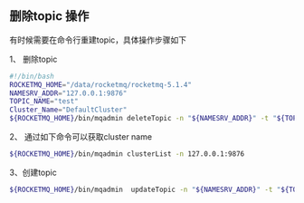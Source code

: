 ## 删除topic 操作

有时候需要在命令行重建topic，具体操作步骤如下

1、 删除topic

```bash
#!/bin/bash
ROCKETMQ_HOME="/data/rocketmq/rocketmq-5.1.4"
NAMESRV_ADDR="127.0.0.1:9876"
TOPIC_NAME="test"
Cluster_Name="DefaultCluster"
${ROCKETMQ_HOME}/bin/mqadmin deleteTopic -n "${NAMESRV_ADDR}" -t "${TOPIC_NAME}" -c "${Cluster_Name}"
```

2、 通过如下命令可以获取cluster name

```bash
${ROCKETMQ_HOME}/bin/mqadmin clusterList -n 127.0.0.1:9876
```

3、创建topic

```bash
${ROCKETMQ_HOME}/bin/mqadmin  updateTopic -n "${NAMESRV_ADDR}" -t "${TOPIC_NAME}" -c "${Cluster_Name}" -a +message.type=FIFO
```

